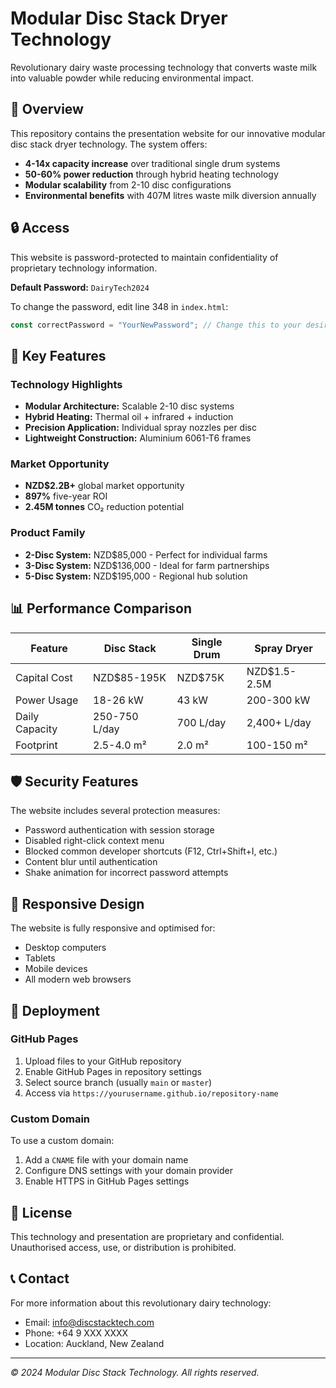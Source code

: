 # Modular Disc Stack Dryer Technology

Revolutionary dairy waste processing technology that converts waste milk into valuable powder while reducing environmental impact.

## 🌱 Overview

This repository contains the presentation website for our innovative modular disc stack dryer technology. The system offers:

- **4-14x capacity increase** over traditional single drum systems 
- **50-60% power reduction** through hybrid heating technology
- **Modular scalability** from 2-10 disc configurations
- **Environmental benefits** with 407M litres waste milk diversion annually

## 🔒 Access

This website is password-protected to maintain confidentiality of proprietary technology information.

**Default Password:** `DairyTech2024`

To change the password, edit line 348 in `index.html`:
```javascript
const correctPassword = "YourNewPassword"; // Change this to your desired password
```

## 🚀 Key Features

### Technology Highlights
- **Modular Architecture:** Scalable 2-10 disc systems
- **Hybrid Heating:** Thermal oil + infrared + induction
- **Precision Application:** Individual spray nozzles per disc
- **Lightweight Construction:** Aluminium 6061-T6 frames

### Market Opportunity
- **NZD$2.2B+** global market opportunity
- **897%** five-year ROI
- **2.45M tonnes** CO₂ reduction potential

### Product Family
- **2-Disc System:** NZD$85,000 - Perfect for individual farms
- **3-Disc System:** NZD$136,000 - Ideal for farm partnerships  
- **5-Disc System:** NZD$195,000 - Regional hub solution

## 📊 Performance Comparison

| Feature | Disc Stack | Single Drum | Spray Dryer |
|---------|------------|-------------|-------------|
| Capital Cost | NZD$85-195K | NZD$75K | NZD$1.5-2.5M |
| Power Usage | 18-26 kW | 43 kW | 200-300 kW |
| Daily Capacity | 250-750 L/day | 700 L/day | 2,400+ L/day |
| Footprint | 2.5-4.0 m² | 2.0 m² | 100-150 m² |

## 🛡️ Security Features

The website includes several protection measures:
- Password authentication with session storage
- Disabled right-click context menu
- Blocked common developer shortcuts (F12, Ctrl+Shift+I, etc.)
- Content blur until authentication
- Shake animation for incorrect password attempts

## 📱 Responsive Design

The website is fully responsive and optimised for:
- Desktop computers
- Tablets
- Mobile devices
- All modern web browsers

## 🔧 Deployment

### GitHub Pages
1. Upload files to your GitHub repository
2. Enable GitHub Pages in repository settings
3. Select source branch (usually `main` or `master`)
4. Access via `https://yourusername.github.io/repository-name`

### Custom Domain
To use a custom domain:
1. Add a `CNAME` file with your domain name
2. Configure DNS settings with your domain provider
3. Enable HTTPS in GitHub Pages settings

## 📄 License

This technology and presentation are proprietary and confidential. Unauthorised access, use, or distribution is prohibited.

## 📞 Contact

For more information about this revolutionary dairy technology:
- Email: info@discstacktech.com
- Phone: +64 9 XXX XXXX
- Location: Auckland, New Zealand

---

*© 2024 Modular Disc Stack Technology. All rights reserved.*

